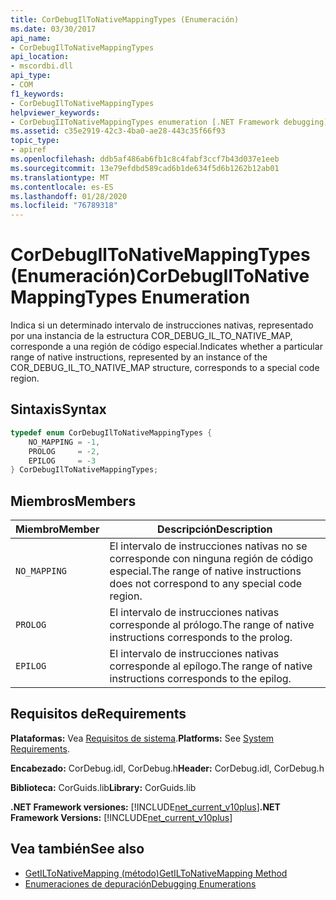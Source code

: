 ```yaml
---
title: CorDebugIlToNativeMappingTypes (Enumeración)
ms.date: 03/30/2017
api_name:
- CorDebugIlToNativeMappingTypes
api_location:
- mscordbi.dll
api_type:
- COM
f1_keywords:
- CorDebugIlToNativeMappingTypes
helpviewer_keywords:
- CorDebugIIToNativeMappingTypes enumeration [.NET Framework debugging]
ms.assetid: c35e2919-42c3-4ba0-ae28-443c35f66f93
topic_type:
- apiref
ms.openlocfilehash: ddb5af486ab6fb1c8c4fabf3ccf7b43d037e1eeb
ms.sourcegitcommit: 13e79efdbd589cad6b1de634f5d6b1262b12ab01
ms.translationtype: MT
ms.contentlocale: es-ES
ms.lasthandoff: 01/28/2020
ms.locfileid: "76789318"
---
```

# <a name="cordebugiltonativemappingtypes-enumeration"></a><span data-ttu-id="9569e-102">CorDebugIlToNativeMappingTypes (Enumeración)</span><span class="sxs-lookup"><span data-stu-id="9569e-102">CorDebugIlToNativeMappingTypes Enumeration</span></span>
<span data-ttu-id="9569e-103">Indica si un determinado intervalo de instrucciones nativas, representado por una instancia de la estructura COR_DEBUG_IL_TO_NATIVE_MAP, corresponde a una región de código especial.</span><span class="sxs-lookup"><span data-stu-id="9569e-103">Indicates whether a particular range of native instructions, represented by an instance of the COR_DEBUG_IL_TO_NATIVE_MAP structure, corresponds to a special code region.</span></span>  
  
## <a name="syntax"></a><span data-ttu-id="9569e-104">Sintaxis</span><span class="sxs-lookup"><span data-stu-id="9569e-104">Syntax</span></span>  
  
```cpp  
typedef enum CorDebugIlToNativeMappingTypes {  
    NO_MAPPING = -1,  
    PROLOG     = -2,  
    EPILOG     = -3  
} CorDebugIlToNativeMappingTypes;  
```  
  
## <a name="members"></a><span data-ttu-id="9569e-105">Miembros</span><span class="sxs-lookup"><span data-stu-id="9569e-105">Members</span></span>  
  
|<span data-ttu-id="9569e-106">Miembro</span><span class="sxs-lookup"><span data-stu-id="9569e-106">Member</span></span>|<span data-ttu-id="9569e-107">Descripción</span><span class="sxs-lookup"><span data-stu-id="9569e-107">Description</span></span>|  
|------------|-----------------|  
|`NO_MAPPING`|<span data-ttu-id="9569e-108">El intervalo de instrucciones nativas no se corresponde con ninguna región de código especial.</span><span class="sxs-lookup"><span data-stu-id="9569e-108">The range of native instructions does not correspond to any special code region.</span></span>|  
|`PROLOG`|<span data-ttu-id="9569e-109">El intervalo de instrucciones nativas corresponde al prólogo.</span><span class="sxs-lookup"><span data-stu-id="9569e-109">The range of native instructions corresponds to the prolog.</span></span>|  
|`EPILOG`|<span data-ttu-id="9569e-110">El intervalo de instrucciones nativas corresponde al epílogo.</span><span class="sxs-lookup"><span data-stu-id="9569e-110">The range of native instructions corresponds to the epilog.</span></span>|  
  
## <a name="requirements"></a><span data-ttu-id="9569e-111">Requisitos de</span><span class="sxs-lookup"><span data-stu-id="9569e-111">Requirements</span></span>  
 <span data-ttu-id="9569e-112">**Plataformas:** Vea [Requisitos de sistema](../../../../docs/framework/get-started/system-requirements.md).</span><span class="sxs-lookup"><span data-stu-id="9569e-112">**Platforms:** See [System Requirements](../../../../docs/framework/get-started/system-requirements.md).</span></span>  
  
 <span data-ttu-id="9569e-113">**Encabezado:** CorDebug.idl, CorDebug.h</span><span class="sxs-lookup"><span data-stu-id="9569e-113">**Header:** CorDebug.idl, CorDebug.h</span></span>  
  
 <span data-ttu-id="9569e-114">**Biblioteca:** CorGuids.lib</span><span class="sxs-lookup"><span data-stu-id="9569e-114">**Library:** CorGuids.lib</span></span>  
  
 <span data-ttu-id="9569e-115">**.NET Framework versiones:** [!INCLUDE[net_current_v10plus](../../../../includes/net-current-v10plus-md.md)]</span><span class="sxs-lookup"><span data-stu-id="9569e-115">**.NET Framework Versions:** [!INCLUDE[net_current_v10plus](../../../../includes/net-current-v10plus-md.md)]</span></span>  
  
## <a name="see-also"></a><span data-ttu-id="9569e-116">Vea también</span><span class="sxs-lookup"><span data-stu-id="9569e-116">See also</span></span>

- [<span data-ttu-id="9569e-117">GetILToNativeMapping (método)</span><span class="sxs-lookup"><span data-stu-id="9569e-117">GetILToNativeMapping Method</span></span>](icordebugcode-getiltonativemapping-method.md)
- [<span data-ttu-id="9569e-118">Enumeraciones de depuración</span><span class="sxs-lookup"><span data-stu-id="9569e-118">Debugging Enumerations</span></span>](debugging-enumerations.md)
